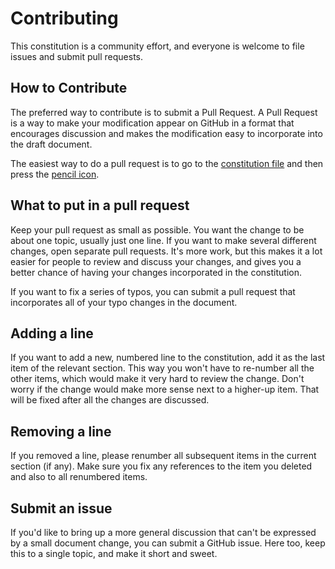 # Contributing

This constitution is a community effort, and everyone is welcome to file issues and submit pull requests.

## How to Contribute

The preferred way to contribute is to submit a Pull Request. A Pull Request is a way to make your modification appear on GitHub in a format that encourages discussion and makes the modification easy to incorporate into the draft document. 

The easiest way to do a pull request is to go to the [constitution file](https://github.com/liberland/constitution/blob/master/Liberland-constitution.md) and then press the [pencil icon](https://help.github.com/articles/editing-files-in-another-user-s-repository/).

## What to put in a pull request

Keep your pull request as small as possible. You want the change to be about one topic, usually just one line. If you want to make several different changes, open separate pull requests. It's more work, but this makes it a lot easier for people to review and discuss your changes, and gives you a better chance of having your changes incorporated in the constitution.

If you want to fix a series of typos, you can submit a pull request that incorporates all of your typo changes in the document.

## Adding a line

If you want to add a new, numbered line to the constitution, add it as the last item of the relevant section. This way you won't have to re-number all the other items, which would make it very hard to review the change. Don't worry if the change would make more sense next to a higher-up item. That will be fixed after all the changes are discussed.

## Removing a line

If you removed a line, please renumber all subsequent items in the current section (if any). Make sure you fix any references to the item you deleted and also to all renumbered items.

## Submit an issue

If you'd like to bring up a more general discussion that can't be expressed by a small document change, you can submit a GitHub issue. Here too, keep this to a single topic, and make it short and sweet.
